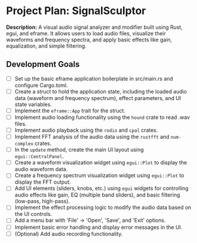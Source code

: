 # Project Plan: SignalSculptor

**Description:** A visual audio signal analyzer and modifier built using Rust, egui, and eframe. It allows users to load audio files, visualize their waveforms and frequency spectra, and apply basic effects like gain, equalization, and simple filtering.


## Development Goals

- [ ] Set up the basic eframe application boilerplate in src/main.rs and configure Cargo.toml.
- [ ] Create a struct to hold the application state, including the loaded audio data (waveform and frequency spectrum), effect parameters, and UI state variables.
- [ ] Implement the `eframe::App` trait for the struct.
- [ ] Implement audio loading functionality using the `hound` crate to read .wav files.
- [ ] Implement audio playback using the `rodio` and `cpal` crates.
- [ ] Implement FFT analysis of the audio data using the `rustfft` and `num-complex` crates.
- [ ] In the `update` method, create the main UI layout using `egui::CentralPanel`.
- [ ] Create a waveform visualization widget using `egui::Plot` to display the audio waveform data.
- [ ] Create a frequency spectrum visualization widget using `egui::Plot` to display the FFT output.
- [ ] Add UI elements (sliders, knobs, etc.) using `egui` widgets for controlling audio effects like gain, EQ (multiple band sliders), and basic filtering (low-pass, high-pass).
- [ ] Implement the effect processing logic to modify the audio data based on the UI controls.
- [ ] Add a menu bar with 'File' -> 'Open', 'Save', and 'Exit' options.
- [ ] Implement basic error handling and display error messages in the UI.
- [ ] (Optional) Add audio recording functionality.
